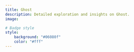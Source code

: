 ```yaml
---
title: Ghost
description: Detailed exploration and insights on Ghost.
image: 

# Badge style
style:
    background: "#06080f"
    color: "#fff"
---
```

